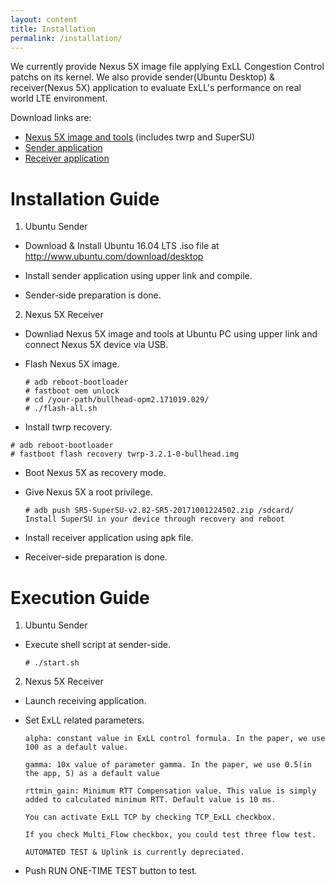```yaml
---
layout: content
title: Installation
permalink: /installation/
---
```


We currently provide Nexus 5X image file applying ExLL Congestion Control patchs on its kernel.
We also provide sender(Ubuntu Desktop) & receiver(Nexus 5X) application to evaluate ExLL's performance on real world LTE environment.  
 
Download links are:
- [Nexus 5X image and tools]()
  (includes twrp and SuperSU)  
- [Sender application]()  
- [Receiver application]()  
 
# Installation Guide  
 
 
1. Ubuntu Sender  
 
  - Download & Install Ubuntu 16.04 LTS .iso file at http://www.ubuntu.com/download/desktop  
 
  - Install sender application using upper link and compile.  
 
  - Sender-side preparation is done.  
 
 
2. Nexus 5X Receiver  
 
  - Downliad Nexus 5X image and tools at Ubuntu PC using upper link and connect Nexus 5X device via USB.  
 
  - Flash Nexus 5X image.  
 
    ```
    # adb reboot-bootloader
    # fastboot oem unlock
    # cd /your-path/bullhead-opm2.171019.029/
    # ./flash-all.sh
    ```
 
  - Install twrp recovery.  
 
```
# adb reboot-bootloader    
# fastboot flash recovery twrp-3.2.1-0-bullhead.img
```
  
  - Boot Nexus 5X as recovery mode.  
  
  - Give Nexus 5X a root privilege.  
 
    ```
    # adb push SR5-SuperSU-v2.82-SR5-20171001224502.zip /sdcard/
    Install SuperSU in your device through recovery and reboot
    ```
 
  - Install receiver application using apk file.  
 
  - Receiver-side preparation is done.  
 
 
# Execution Guide  
 
 
1. Ubuntu Sender  
 
  - Execute shell script at sender-side.  
 
    ```
    # ./start.sh
    ```
  
 
2. Nexus 5X Receiver  
 
  - Launch receiving application. 
 
  - Set ExLL related parameters.  
 
      `alpha: constant value in ExLL control formula. In the paper, we use 100 as a default value.`
 
      `gamma: 10x value of parameter gamma. In the paper, we use 0.5(in the app, 5) as a default value`
 
      `rttmin_gain: Minimum RTT Compensation value. This value is simply added to calculated minimum RTT. Default value is 10 ms.`
 
      `You can activate ExLL TCP by checking TCP_ExLL checkbox.`
 
      `If you check Multi_Flow checkbox, you could test three flow test.`
 
      `AUTOMATED TEST & Uplink is currently depreciated.`
 
  - Push RUN ONE-TIME TEST button to test.      
 
